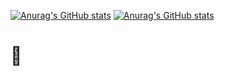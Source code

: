 [![Anurag's GitHub stats](https://github-readme-stats.vercel.app/api?username=BlandineLemaire&show_icons=true&theme=synthwave)](https://github.com/BlandineLemaire/github-readme-stats)
[![Anurag's GitHub stats](https://github-readme-stats.vercel.app/api/top-langs?username=BlandineLemaire&show_icons=true&theme=synthwave&layout=compact)](https://github.com/BlandineLemaire/github-readme-stats)
# :japanese_ogre:
